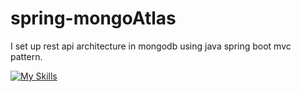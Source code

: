 # spring-mongoAtlas

I set up rest api architecture in mongodb using java spring boot mvc pattern.


[![My Skills](https://skills.thijs.gg/icons?i=aws,java,hibernate,idea,mongodb,cloudflare&theme=light)](https://skills.thijs.gg)

